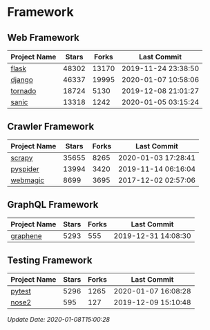 # Framework

## Web Framework

| Project Name | Stars | Forks | Last Commit |
| ------------ | ----- | ----- | ----------- |
| [flask](https://github.com/pallets/flask) | 48302 | 13170 | 2019-11-24 23:38:50 |
| [django](https://github.com/django/django) | 46337 | 19995 | 2020-01-07 10:58:06 |
| [tornado](https://github.com/tornadoweb/tornado) | 18724 | 5130 | 2019-12-08 21:01:27 |
| [sanic](https://github.com/huge-success/sanic) | 13318 | 1242 | 2020-01-05 03:15:24 |

## Crawler Framework

| Project Name | Stars | Forks | Last Commit |
| ------------ | ----- | ----- | ----------- |
| [scrapy](https://github.com/scrapy/scrapy) | 35655 | 8265 | 2020-01-03 17:28:41 |
| [pyspider](https://github.com/binux/pyspider) | 13994 | 3420 | 2019-11-14 06:16:04 |
| [webmagic](https://github.com/code4craft/webmagic) | 8699 | 3695 | 2017-12-02 02:57:06 |

## GraphQL Framework

| Project Name | Stars | Forks | Last Commit |
| ------------ | ----- | ----- | ----------- |
| [graphene](https://github.com/graphql-python/graphene) | 5293 | 555 | 2019-12-31 14:08:30 |

## Testing Framework

| Project Name | Stars | Forks | Last Commit |
| ------------ | ----- | ----- | ----------- |
| [pytest](https://github.com/pytest-dev/pytest) | 5296 | 1265 | 2020-01-07 16:08:28 |
| [nose2](https://github.com/nose-devs/nose2) | 595 | 127 | 2019-12-09 15:10:48 |

*Update Date: 2020-01-08T15:00:28*
